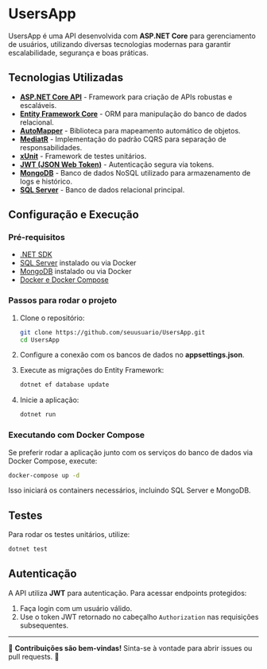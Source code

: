# UsersApp

UsersApp é uma API desenvolvida com **ASP.NET Core** para gerenciamento de usuários, utilizando diversas tecnologias modernas para garantir escalabilidade, segurança e boas práticas.

## Tecnologias Utilizadas

- **[ASP.NET Core API](https://learn.microsoft.com/aspnet/core/)** - Framework para criação de APIs robustas e escaláveis.
- **[Entity Framework Core](https://learn.microsoft.com/ef/core/)** - ORM para manipulação do banco de dados relacional.
- **[AutoMapper](https://automapper.org/)** - Biblioteca para mapeamento automático de objetos.
- **[MediatR](https://github.com/jbogard/MediatR)** - Implementação do padrão CQRS para separação de responsabilidades.
- **[xUnit](https://xunit.net/)** - Framework de testes unitários.
- **[JWT (JSON Web Token)](https://jwt.io/)** - Autenticação segura via tokens.
- **[MongoDB](https://www.mongodb.com/)** - Banco de dados NoSQL utilizado para armazenamento de logs e histórico.
- **[SQL Server](https://www.microsoft.com/sql-server)** - Banco de dados relacional principal.

## Configuração e Execução

### Pré-requisitos
- [.NET SDK](https://dotnet.microsoft.com/en-us/download)
- [SQL Server](https://www.microsoft.com/sql-server) instalado ou via Docker
- [MongoDB](https://www.mongodb.com/try/download/community) instalado ou via Docker
- [Docker e Docker Compose](https://docs.docker.com/compose/install/)

### Passos para rodar o projeto

1. Clone o repositório:
   ```sh
   git clone https://github.com/seuusuario/UsersApp.git
   cd UsersApp
   ```

2. Configure a conexão com os bancos de dados no **appsettings.json**.

3. Execute as migrações do Entity Framework:
   ```sh
   dotnet ef database update
   ```

4. Inicie a aplicação:
   ```sh
   dotnet run
   ```

### Executando com Docker Compose
Se preferir rodar a aplicação junto com os serviços do banco de dados via Docker Compose, execute:
```sh
docker-compose up -d
```
Isso iniciará os containers necessários, incluindo SQL Server e MongoDB.

## Testes
Para rodar os testes unitários, utilize:
```sh
dotnet test
```

## Autenticação
A API utiliza **JWT** para autenticação. Para acessar endpoints protegidos:
1. Faça login com um usuário válido.
2. Use o token JWT retornado no cabeçalho `Authorization` nas requisições subsequentes.

---

📌 **Contribuições são bem-vindas!** Sinta-se à vontade para abrir issues ou pull requests. 🚀
